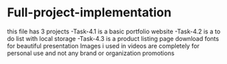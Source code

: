 # Full-project-implementation
this file has 3 projects
-Task-4.1 is a basic portfolio website
-Task-4.2 is a to do list with local storage
-Task-4.3 is a product listing page
download fonts for beautiful presentation
Images i used in videos are completely for personal use and not any brand or organization promotions
